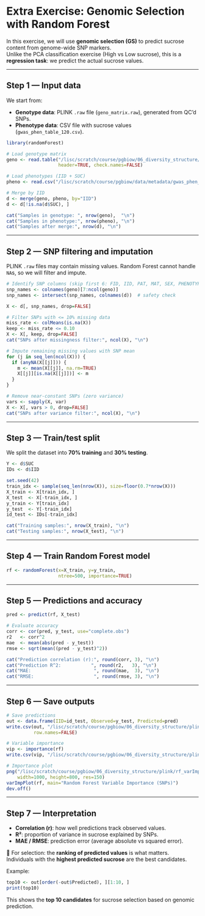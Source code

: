 # Extra Exercise: Genomic Selection with Random Forest

In this exercise, we will use **genomic selection (GS)** to predict sucrose content from genome-wide SNP markers.  
Unlike the PCA classification exercise (High vs Low sucrose), this is a **regression task**: we predict the actual sucrose values.

---

## **Step 1 — Input data**

We start from:
- **Genotype data**: PLINK `.raw` file (`geno_matrix.raw`), generated from QC’d SNPs.  
- **Phenotype data**: CSV file with sucrose values (`gwas_phen_table_120.csv`).  

```r
library(randomForest)

# Load genotype matrix
geno <- read.table("/lisc/scratch/course/pgbiow/06_diversity_structure/plink/geno_matrix.raw",
                   header=TRUE, check.names=FALSE)

# Load phenotypes (IID + SUC)
pheno <- read.csv("/lisc/scratch/course/pgbiow/data/metadata/gwas_phen_table_120.csv")

# Merge by IID
d <- merge(geno, pheno, by="IID")
d <- d[!is.na(d$SUC), ]

cat("Samples in genotype: ", nrow(geno),  "\n")
cat("Samples in phenotype:", nrow(pheno), "\n")
cat("Samples after merge:", nrow(d), "\n")
```

---

## **Step 2 — SNP filtering and imputation**

PLINK `.raw` files may contain missing values. Random Forest cannot handle `NA`s, so we will filter and impute.  

```r
# Identify SNP columns (skip first 6: FID, IID, PAT, MAT, SEX, PHENOTYPE)
snp_names <- colnames(geno)[7:ncol(geno)]
snp_names <- intersect(snp_names, colnames(d))  # safety check

X <- d[, snp_names, drop=FALSE]

# Filter SNPs with <= 10% missing data
miss_rate <- colMeans(is.na(X))
keep <- miss_rate <= 0.10
X <- X[, keep, drop=FALSE]
cat("SNPs after missingness filter:", ncol(X), "\n")

# Impute remaining missing values with SNP mean
for (j in seq_len(ncol(X))) {
  if (anyNA(X[[j]])) {
    m <- mean(X[[j]], na.rm=TRUE)
    X[[j]][is.na(X[[j]])] <- m
  }
}

# Remove near-constant SNPs (zero variance)
vars <- sapply(X, var)
X <- X[, vars > 0, drop=FALSE]
cat("SNPs after variance filter:", ncol(X), "\n")
```

---

## **Step 3 — Train/test split**

We split the dataset into **70% training** and **30% testing**.  

```r
Y <- d$SUC
IDs <- d$IID

set.seed(42)
train_idx <- sample(seq_len(nrow(X)), size=floor(0.7*nrow(X)))
X_train <- X[train_idx, ]
X_test  <- X[-train_idx, ]
y_train <- Y[train_idx]
y_test  <- Y[-train_idx]
id_test <- IDs[-train_idx]

cat("Training samples:", nrow(X_train), "\n")
cat("Testing samples:", nrow(X_test), "\n")
```

---

## **Step 4 — Train Random Forest model**

```r
rf <- randomForest(x=X_train, y=y_train,
                   ntree=500, importance=TRUE)
```

---

## **Step 5 — Predictions and accuracy**

```r
pred <- predict(rf, X_test)

# Evaluate accuracy
corr <- cor(pred, y_test, use="complete.obs")
r2   <- corr^2
mae  <- mean(abs(pred - y_test))
rmse <- sqrt(mean((pred - y_test)^2))

cat("Prediction correlation (r):", round(corr, 3), "\n")
cat("Prediction R^2:           ", round(r2,   3), "\n")
cat("MAE:                       ", round(mae,  3), "\n")
cat("RMSE:                      ", round(rmse, 3), "\n")
```

---

## **Step 6 — Save outputs**

```r
# Save predictions
out <- data.frame(IID=id_test, Observed=y_test, Predicted=pred)
write.csv(out, "/lisc/scratch/course/pgbiow/06_diversity_structure/plink/rf_predictions.csv",
          row.names=FALSE)

# Variable importance
vip <- importance(rf)
write.csv(vip, "/lisc/scratch/course/pgbiow/06_diversity_structure/plink/rf_variable_importance.csv")

# Importance plot
png("/lisc/scratch/course/pgbiow/06_diversity_structure/plink/rf_varImp.png",
    width=1000, height=800, res=150)
varImpPlot(rf, main="Random Forest Variable Importance (SNPs)")
dev.off()
```

---

## **Step 7 — Interpretation**

- **Correlation (r)**: how well predictions track observed values.  
- **R²**: proportion of variance in sucrose explained by SNPs.  
- **MAE / RMSE**: prediction error (average absolute vs squared error).  

🔎 For selection: the **ranking of predicted values** is what matters.  
Individuals with the **highest predicted sucrose** are the best candidates.  

Example:
```r
top10 <- out[order(-out$Predicted), ][1:10, ]
print(top10)
```

This shows the **top 10 candidates** for sucrose selection based on genomic prediction.

